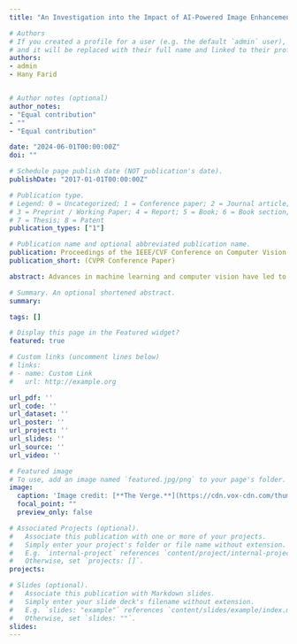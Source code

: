 ```yaml
---
title: "An Investigation into the Impact of AI-Powered Image Enhancement on Forensic Biometrics"

# Authors
# If you created a profile for a user (e.g. the default `admin` user), write the username (folder name) here 
# and it will be replaced with their full name and linked to their profile.
authors:
- admin
- Hany Farid


# Author notes (optional)
author_notes:
- "Equal contribution"
- ""
- "Equal contribution"

date: "2024-06-01T00:00:00Z"
doi: ""

# Schedule page publish date (NOT publication's date).
publishDate: "2017-01-01T00:00:00Z"

# Publication type.
# Legend: 0 = Uncategorized; 1 = Conference paper; 2 = Journal article;
# 3 = Preprint / Working Paper; 4 = Report; 5 = Book; 6 = Book section;
# 7 = Thesis; 8 = Patent
publication_types: ["1"]

# Publication name and optional abbreviated publication name.
publication: Proceedings of the IEEE/CVF Conference on Computer Vision and Pattern Recognition (CVPR) Workshops
publication_short: (CVPR Conference Paper)

abstract: Advances in machine learning and computer vision have led to significant improvements in automated facial recognition. Many real-world forensic settings however are confronted with challenging low-quality and low-resolution images that often confound even state-of-the art facial recognition. We investigate if and when advances in neural-based image enhancement and restoration can be used to restore degraded images while preserving facial identity for use in forensic facial recognition.

# Summary. An optional shortened abstract.
summary: 

tags: []

# Display this page in the Featured widget?
featured: true

# Custom links (uncomment lines below)
# links:
# - name: Custom Link
#   url: http://example.org

url_pdf: ''
url_code: ''
url_dataset: ''
url_poster: ''
url_project: ''
url_slides: ''
url_source: ''
url_video: ''

# Featured image
# To use, add an image named `featured.jpg/png` to your page's folder. 
image:
  caption: 'Image credit: [**The Verge.**](https://cdn.vox-cdn.com/thumbor/K8ICW_XV6RI6EioRxKRiBBQPFek=/55x85:768x536/1200x800/filters:focal(336x236:464x364)/cdn.vox-cdn.com/uploads/chorus_image/image/66972412/face_depixelizer_obama.0.jpg)'
  focal_point: ""
  preview_only: false

# Associated Projects (optional).
#   Associate this publication with one or more of your projects.
#   Simply enter your project's folder or file name without extension.
#   E.g. `internal-project` references `content/project/internal-project/index.md`.
#   Otherwise, set `projects: []`.
projects:

# Slides (optional).
#   Associate this publication with Markdown slides.
#   Simply enter your slide deck's filename without extension.
#   E.g. `slides: "example"` references `content/slides/example/index.md`.
#   Otherwise, set `slides: ""`.
slides: 
---
```



